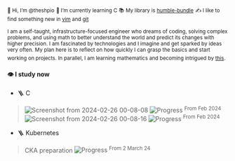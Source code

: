 <sup> 👋 Hi, I’m @theshpio</sup>
<sup> 🌱 I’m currently learning C</sup>
<sup> :books: My library is [humble-bundle](https://www.humblebundle.com/books)</sup>
<sup> :writing_hand: I like to find something new in [vim](https://vimhelp.org/index.txt.html) and [git](https://git-scm.com/book/en/v2)</sup>


<sup>I am a self-taught, infrastructure-focused engineer who dreams of coding, solving complex problems, and using math to better understand the world and predict its changes with higher precision.
I am fascinated by technologies and I imagine and get sparked by ideas very often.</sup> 
<sup>
My plan here is to reflect on how quickly I can grasp the basics and start working on projects. In parallel, I am learning mathematics and becoming intrigued by [this](https://catalog.mit.edu/interdisciplinary/undergraduate-programs/degrees/computation-cognition/).</sup> 

<!---
theshpio/theshpio is a ✨ special ✨ repository because its `README.md` (this file) appears on your GitHub profile.
You can click the Preview link to take a look at your changes.
--->

#### :eye: I study now
- 🪜 C

> ![Screenshot from 2024-02-26 00-08-08](https://github.com/theshpio/theshpio/assets/161257754/e131457a-8690-4bec-8586-69a82d7fc38c) ![Progress](https://progress-bar.dev/17/) <sup> From Feb 2024</sup>
> ![Screenshot from 2024-02-26 00-08-16](https://github.com/theshpio/theshpio/assets/161257754/120282ca-0330-4e5f-955d-9b7bf304b01c) ![Progress](https://progress-bar.dev/11/) <sup> From Feb 2024</sup>


- 🪜 Kubernetes
> CKA preparation ![Progress](https://progress-bar.dev/25/)  <sup>From 2 March 24</sup>
  
